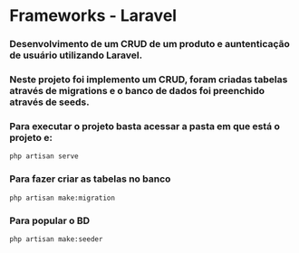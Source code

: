 # Frameworks - Laravel
### Desenvolvimento de um CRUD de um produto e auntenticação de usuário utilizando Laravel.
### Neste projeto foi implemento um CRUD, foram criadas tabelas através de migrations e o banco de dados foi preenchido através de seeds.

### Para executar o projeto basta acessar a pasta em que está o projeto e:
```
php artisan serve
```
### Para fazer criar as tabelas no banco
```
php artisan make:migration
```
### Para popular o BD
```
php artisan make:seeder
```
